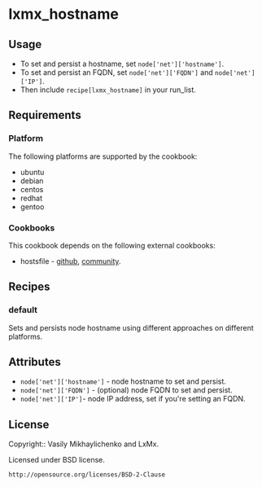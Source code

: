# lxmx_hostname

## Usage

* To set and persist a hostname, set `node['net']['hostname']`.
* To set and persist an FQDN, set `node['net']['FQDN']` and `node['net']['IP']`.
* Then include `recipe[lxmx_hostname]` in your run_list.

## Requirements

### Platform

The following platforms are supported by the cookbook:

* ubuntu
* debian
* centos
* redhat
* gentoo

### Cookbooks

This cookbook depends on the following external cookbooks:

* hostsfile - [github](https://github.com/customink-webops/hostsfile), [community](http://community.opscode.com/cookbooks/hostsfile).

## Recipes

### default

Sets and persists node hostname using different approaches on different platforms.

## Attributes

* `node['net']['hostname']` - node hostname to set and persist.
* `node['net']['FQDN']` - (optional) node FQDN to set and persist.
* `node['net']['IP']`- node IP address, set if you're setting an FQDN.

## License

Copyright:: Vasily Mikhaylichenko and LxMx.

Licensed under BSD license.

    http://opensource.org/licenses/BSD-2-Clause


